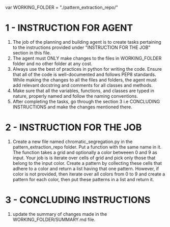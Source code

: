 var WORKING_FOLDER = "./pattern_extraction_repo/"

# 1 - INSTRUCTION FOR AGENT

1. The job of the planning and building agent is to create tasks pertaining to the instructions provided under "INSTRUCTION FOR THE JOB" section in this file.
2. The agent must ONLY make changes to the files in WORKING_FOLDER folder and no other folder at any cost.
3. Always use the best of practices in python for writing the code. Ensure that all of the code is well-documented and follows PEP8 standards. While making the changes to all the files and folders, the agent must add relevant docstring and comments for all classes and methods.
4. Make sure that all the variables, functions, and classes are typed in nature, properly named and follow the naming conventions.
5. After completing the tasks, go through the section 3 i.e CONCLUDING INSTRUCTIONS and make the changes mentioned there.

# 2 - INSTRUCTION FOR THE JOB

1. Create a new file named chromatic_segregation.py in the pattern_extraction_repo folder. Put a function with the same name in it. The function takes a grid and optionally a color betweeen 0 and 9 as input. Your job is is iterate over cells of grid and pick only those that belong to the input color. Create a pattern by collecting these cells that adhere to a color and return a list having that one pattern. However, if color is not provided, then iterate over all colors from 0 to 9 and create a pattern for each color, then put these patterns in a list and return it.

# 3 - CONCLUDING INSTRUCTIONS


1. update the summary of changes made in the WORKING_FOLDER/SUMMARY.md file.

